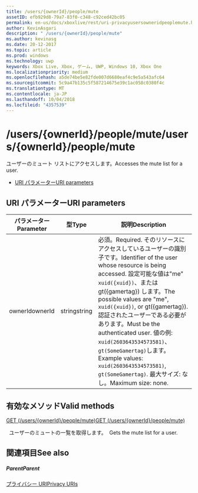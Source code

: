 ```yaml
---
title: /users/{ownerId}/people/mute
assetID: efb929d8-79a7-83f0-c348-c92ced42bc05
permalink: en-us/docs/xboxlive/rest/uri-privacyusersowneridpeoplemute.html
author: KevinAsgari
description: " /users/{ownerId}/people/mute"
ms.author: kevinasg
ms.date: 20-12-2017
ms.topic: article
ms.prod: windows
ms.technology: uwp
keywords: Xbox Live, Xbox, ゲーム, UWP, Windows 10, Xbox One
ms.localizationpriority: medium
ms.openlocfilehash: a5de74be5e82fde007d6680eaf4c9e5a543afc64
ms.sourcegitcommit: 5c9a47b135c5f587214675e39c1ac058c0380f4c
ms.translationtype: MT
ms.contentlocale: ja-JP
ms.lasthandoff: 10/04/2018
ms.locfileid: "4357539"
---
```

# <a name="usersowneridpeoplemute"></a><span data-ttu-id="0a332-104">/users/{ownerId}/people/mute</span><span class="sxs-lookup"><span data-stu-id="0a332-104">/users/{ownerId}/people/mute</span></span>
<span data-ttu-id="0a332-105">ユーザーのミュート リストにアクセスします。</span><span class="sxs-lookup"><span data-stu-id="0a332-105">Accesses the mute list for a user.</span></span>

  * [<span data-ttu-id="0a332-106">URI パラメーター</span><span class="sxs-lookup"><span data-stu-id="0a332-106">URI parameters</span></span>](#ID4EQ)

<a id="ID4EQ"></a>


## <a name="uri-parameters"></a><span data-ttu-id="0a332-107">URI パラメーター</span><span class="sxs-lookup"><span data-stu-id="0a332-107">URI parameters</span></span>

| <span data-ttu-id="0a332-108">パラメーター</span><span class="sxs-lookup"><span data-stu-id="0a332-108">Parameter</span></span>| <span data-ttu-id="0a332-109">型</span><span class="sxs-lookup"><span data-stu-id="0a332-109">Type</span></span>| <span data-ttu-id="0a332-110">説明</span><span class="sxs-lookup"><span data-stu-id="0a332-110">Description</span></span>|
| --- | --- | --- |
| <span data-ttu-id="0a332-111">ownerId</span><span class="sxs-lookup"><span data-stu-id="0a332-111">ownerId</span></span>| <span data-ttu-id="0a332-112">string</span><span class="sxs-lookup"><span data-stu-id="0a332-112">string</span></span>| <span data-ttu-id="0a332-113">必須。</span><span class="sxs-lookup"><span data-stu-id="0a332-113">Required.</span></span> <span data-ttu-id="0a332-114">そのリソースにアクセスしているユーザーの識別子です。</span><span class="sxs-lookup"><span data-stu-id="0a332-114">Identifier of the user whose resource is being accessed.</span></span> <span data-ttu-id="0a332-115">設定可能な値は"me" <code>xuid({xuid})</code>、または gt({gamertag}) します。</span><span class="sxs-lookup"><span data-stu-id="0a332-115">The possible values are "me", <code>xuid({xuid})</code>, or gt({gamertag}).</span></span> <span data-ttu-id="0a332-116">認証されたユーザーである必要があります。</span><span class="sxs-lookup"><span data-stu-id="0a332-116">Must be the authenticated user.</span></span> <span data-ttu-id="0a332-117">値の例: <code>xuid(2603643534573581)</code>、<code>gt(SomeGamertag)</code>します。</span><span class="sxs-lookup"><span data-stu-id="0a332-117">Example values: <code>xuid(2603643534573581)</code>, <code>gt(SomeGamertag)</code>.</span></span> <span data-ttu-id="0a332-118">最大サイズ: なし。</span><span class="sxs-lookup"><span data-stu-id="0a332-118">Maximum size: none.</span></span> |

<a id="ID4ETB"></a>


## <a name="valid-methods"></a><span data-ttu-id="0a332-119">有効なメソッド</span><span class="sxs-lookup"><span data-stu-id="0a332-119">Valid methods</span></span>

[<span data-ttu-id="0a332-120">GET (/users/{ownerId}/people/mute)</span><span class="sxs-lookup"><span data-stu-id="0a332-120">GET (/users/{ownerId}/people/mute)</span></span>](uri-privacyusersowneridpeoplemuteget.md)

<span data-ttu-id="0a332-121">&nbsp;&nbsp;ユーザーのミュートの一覧を取得します。</span><span class="sxs-lookup"><span data-stu-id="0a332-121">&nbsp;&nbsp;Gets the mute list for a user.</span></span>

<a id="ID4E4B"></a>


## <a name="see-also"></a><span data-ttu-id="0a332-122">関連項目</span><span class="sxs-lookup"><span data-stu-id="0a332-122">See also</span></span>

<a id="ID4E6B"></a>


##### <a name="parent"></a><span data-ttu-id="0a332-123">Parent</span><span class="sxs-lookup"><span data-stu-id="0a332-123">Parent</span></span>

[<span data-ttu-id="0a332-124">プライバシー URI</span><span class="sxs-lookup"><span data-stu-id="0a332-124">Privacy URIs</span></span>](atoc-reference-privacyv2.md)

